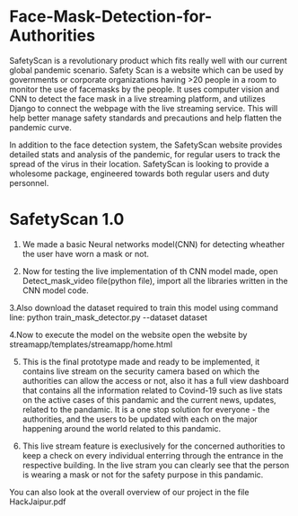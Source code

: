 # Face-Mask-Detection-for-Authorities

SafetyScan is a revolutionary product which fits really well with our current global pandemic scenario. Safety Scan is a website which can be used by governments or corporate organizations having >20 people in a room to monitor the use of facemasks by the people. It uses computer vision and CNN to detect the face mask in a live streaming platform, and utilizes Django to connect the webpage with the live streaming service. This will help better manage safety standards and precautions and help flatten the pandemic curve.

In addition to the face detection system, the SafetyScan website provides detailed stats and analysis of the pandemic, for regular users to track the spread of the virus in their location. SafetyScan is looking to provide a wholesome package, engineered towards both regular users and duty personnel.


# SafetyScan 1.0
1. We made a basic Neural networks model(CNN) for detecting wheather the user have worn a mask or not.


2. Now for testing the live implementation of th CNN model made, open Detect_mask_video file(python file), import all the libraries 
written in the CNN model code.


3.Also download the dataset required to train this model using command line: python train_mask_detector.py --dataset dataset


4.Now to execute the model on the website open the website by streamapp/templates/streamapp/home.html


5. This is the final prototype  made and ready to be implemented, it contains live stream on the security camera based on which the authorities can allow the access or not, also it has a full view dashboard that contains all the information related to Covind-19 such as live stats on the active cases of this pandamic and the current news, updates, related to the pandamic. It is a one stop solution for everyone - the authorities, and the users to be updated with each on the major happening around the world related to this pandamic.


6. This live stream feature is execlusively for the concerned authorities to keep a check on every individual enterring through the entrance in the respective building. In the live stram you can clearly see that the person is wearing a mask or not for the safety purpose in this pandamic.

You can also look at the overall overview of our project in the file HackJaipur.pdf
